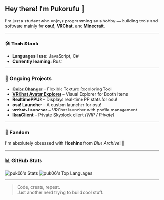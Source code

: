 ## Hey there! I'm Pukorufu 👋

I'm just a student who enjoys programming as a hobby — building tools and software mainly for **osu!**, **VRChat**, and **Minecraft**.

---

### 🛠️ Tech Stack

- **Languages I use:** JavaScript, C#
- **Currently learning:** Rust

---

### 🚧 Ongoing Projects

- [**Color Changer**](https://pukorufu.booth.pm/items/6519471) – Flexible Texture Recoloring Tool
- [**VRChat Avatar Explorer**](https://pukorufu.booth.pm/items/6372968) – Visual Explorer for Booth Items
- **RealtimePPUR** – Displays real-time PP stats for osu!
- **osu! Launcher** – A custom launcher for osu!
- **vrchat-Launcher** – VRChat launcher with profile management
- **IkanClient** – Private Skyblock client *(WIP / Private)*

---

### 💖 Fandom

I'm absolutely obsessed with **Hoshino** from *Blue Archive*! 🌟

---

### 📊 GitHub Stats

![puk06's Stats](https://github-readme-stats.vercel.app/api?username=puk06&theme=react&show_icons=true&hide_border=true&count_private=true)  ![puk06's Top Languages](https://github-readme-stats.vercel.app/api/top-langs/?username=puk06&theme=react&show_icons=true&hide_border=true&layout=compact)

---

> Code, create, repeat.  
> Just another nerd trying to build cool stuff.
